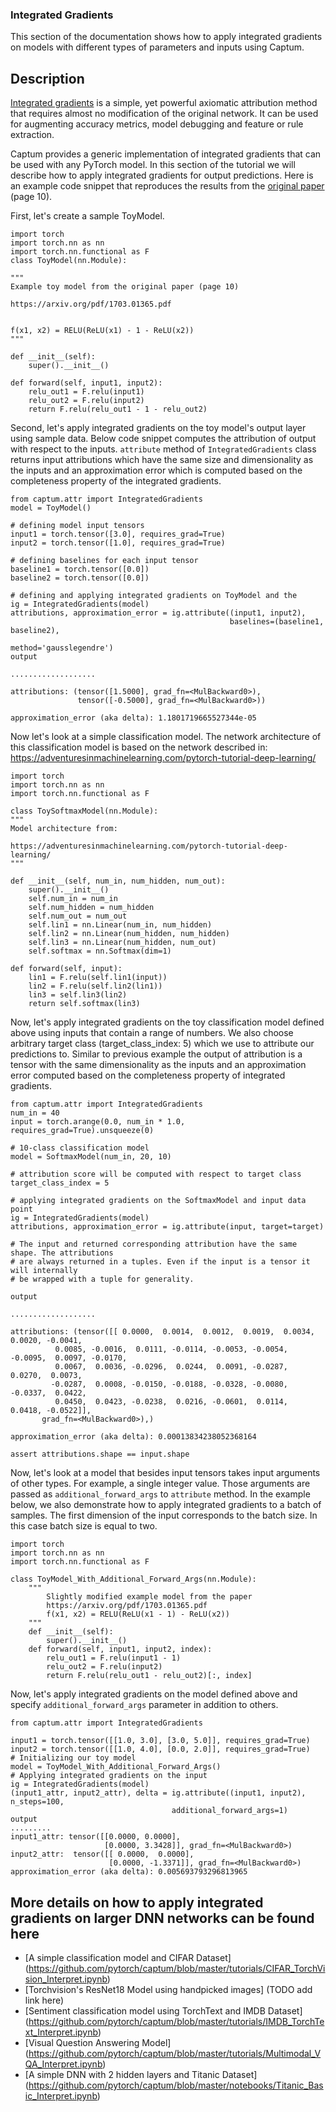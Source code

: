 ### Integrated Gradients

This section of the documentation shows how to apply integrated gradients on
models with different types of parameters and inputs using Captum.

## Description

[Integrated gradients](https://arxiv.org/pdf/1703.01365.pdf) is a simple, yet powerful axiomatic attribution method that requires almost no modification of the original network. It can be used for augmenting accuracy metrics, model debugging and feature or rule extraction.

Captum provides a generic implementation of integrated gradients that can be used with any PyTorch model.
In this section of the tutorial we will describe how to apply integrated gradients for output predictions.
Here is an example code snippet that reproduces the results from the [original paper](https://arxiv.org/pdf/1703.01365.pdf) (page 10).

First, let's create a sample ToyModel.

```
import torch
import torch.nn as nn
import torch.nn.functional as F
class ToyModel(nn.Module):

"""
Example toy model from the original paper (page 10)

https://arxiv.org/pdf/1703.01365.pdf


f(x1, x2) = RELU(ReLU(x1) - 1 - ReLU(x2))
"""

def __init__(self):
    super().__init__()

def forward(self, input1, input2):
    relu_out1 = F.relu(input1)
    relu_out2 = F.relu(input2)
    return F.relu(relu_out1 - 1 - relu_out2)
```

Second, let's apply integrated gradients on the toy model's output layer using sample data.
Below code snippet computes the attribution of output with respect to the inputs.
`attribute` method of `IntegratedGradients` class returns input attributions which
have the same size and dimensionality as the inputs and an approximation error which
is computed based on the completeness property of the integrated gradients.

```
from captum.attr import IntegratedGradients
model = ToyModel()

# defining model input tensors
input1 = torch.tensor([3.0], requires_grad=True)
input2 = torch.tensor([1.0], requires_grad=True)

# defining baselines for each input tensor
baseline1 = torch.tensor([0.0])
baseline2 = torch.tensor([0.0])

# defining and applying integrated gradients on ToyModel and the
ig = IntegratedGradients(model)
attributions, approximation_error = ig.attribute((input1, input2),
                                                 baselines=(baseline1, baseline2),
                                                 method='gausslegendre')
output

...................

attributions: (tensor([1.5000], grad_fn=<MulBackward0>),
               tensor([-0.5000], grad_fn=<MulBackward0>))

approximation_error (aka delta): 1.1801719665527344e-05
```

Now let's look at a simple classification model. The network architecture of this
classification model is based on the network described in:
https://adventuresinmachinelearning.com/pytorch-tutorial-deep-learning/

```
import torch
import torch.nn as nn
import torch.nn.functional as F

class ToySoftmaxModel(nn.Module):
"""
Model architecture from:

https://adventuresinmachinelearning.com/pytorch-tutorial-deep-learning/
"""

def __init__(self, num_in, num_hidden, num_out):
    super().__init__()
    self.num_in = num_in
    self.num_hidden = num_hidden
    self.num_out = num_out
    self.lin1 = nn.Linear(num_in, num_hidden)
    self.lin2 = nn.Linear(num_hidden, num_hidden)
    self.lin3 = nn.Linear(num_hidden, num_out)
    self.softmax = nn.Softmax(dim=1)

def forward(self, input):
    lin1 = F.relu(self.lin1(input))
    lin2 = F.relu(self.lin2(lin1))
    lin3 = self.lin3(lin2)
    return self.softmax(lin3)
```

Now, let's apply integrated gradients on the toy classification model defined
above using inputs that contain a range of numbers. We also choose arbitrary
target class (target_class_index: 5) which we use to attribute our predictions to.
Similar to previous example the output of attribution is a tensor with the same
dimensionality as the inputs and an approximation error computed based on the
completeness property of integrated gradients.

```
from captum.attr import IntegratedGradients
num_in = 40
input = torch.arange(0.0, num_in * 1.0, requires_grad=True).unsqueeze(0)

# 10-class classification model
model = SoftmaxModel(num_in, 20, 10)

# attribution score will be computed with respect to target class
target_class_index = 5

# applying integrated gradients on the SoftmaxModel and input data point
ig = IntegratedGradients(model)
attributions, approximation_error = ig.attribute(input, target=target)

# The input and returned corresponding attribution have the same shape. The attributions
# are always returned in a tuples. Even if the input is a tensor it will internally
# be wrapped with a tuple for generality.

output

...................

attributions: (tensor([[ 0.0000,  0.0014,  0.0012,  0.0019,  0.0034,  0.0020, -0.0041,  
          0.0085, -0.0016,  0.0111, -0.0114, -0.0053, -0.0054, -0.0095,  0.0097, -0.0170,
          0.0067,  0.0036, -0.0296,  0.0244,  0.0091, -0.0287,  0.0270,  0.0073,
         -0.0287,  0.0008, -0.0150, -0.0188, -0.0328, -0.0080, -0.0337,  0.0422,
          0.0450,  0.0423, -0.0238,  0.0216, -0.0601,  0.0114,  0.0418, -0.0522]],
       grad_fn=<MulBackward0>),)

approximation_error (aka delta): 0.00013834238052368164

assert attributions.shape == input.shape
```

Now, let's look at a model that besides input tensors takes input arguments of
other types. For example, a single integer value.
Those arguments are passed as `additional_forward_args` to `attribute` method. In
the example below, we also demonstrate how to apply integrated gradients to a batch
of samples. The first dimension of the input corresponds to the batch size.
In this case batch size is equal to two.

```
import torch
import torch.nn as nn
import torch.nn.functional as F

class ToyModel_With_Additional_Forward_Args(nn.Module):
    """
        Slightly modified example model from the paper
        https://arxiv.org/pdf/1703.01365.pdf
        f(x1, x2) = RELU(ReLU(x1 - 1) - ReLU(x2))
    """
    def __init__(self):
        super().__init__()
    def forward(self, input1, input2, index):
        relu_out1 = F.relu(input1 - 1)
        relu_out2 = F.relu(input2)
        return F.relu(relu_out1 - relu_out2)[:, index]
```

Now, let's apply integrated gradients on the model defined above and specify
`additional_forward_args` parameter in addition to others.

```
from captum.attr import IntegratedGradients

input1 = torch.tensor([[1.0, 3.0], [3.0, 5.0]], requires_grad=True)
input2 = torch.tensor([[1.0, 4.0], [0.0, 2.0]], requires_grad=True)
# Initializing our toy model
model = ToyModel_With_Additional_Forward_Args()
# Applying integrated gradients on the input
ig = IntegratedGradients(model)
(input1_attr, input2_attr), delta = ig.attribute((input1, input2), n_steps=100,
                                    additional_forward_args=1)
output
.........
input1_attr: tensor([[0.0000, 0.0000],
                     [0.0000, 3.3428]], grad_fn=<MulBackward0>)
input2_attr:  tensor([[ 0.0000,  0.0000],
                      [0.0000, -1.3371]], grad_fn=<MulBackward0>)
approximation_error (aka delta): 0.005693793296813965
```

## More details on how to apply integrated gradients on larger DNN networks can be found here

* [A simple classification model and CIFAR Dataset] (https://github.com/pytorch/captum/blob/master/tutorials/CIFAR_TorchVision_Interpret.ipynb)
* [Torchvision's ResNet18 Model using handpicked images] (TODO add link here)
* [Sentiment classification model using TorchText and IMDB Dataset] (https://github.com/pytorch/captum/blob/master/tutorials/IMDB_TorchText_Interpret.ipynb)
* [Visual Question Answering Model] (https://github.com/pytorch/captum/blob/master/tutorials/Multimodal_VQA_Interpret.ipynb)
* [A simple DNN with 2 hidden layers and Titanic Dataset] (https://github.com/pytorch/captum/blob/master/notebooks/Titanic_Basic_Interpret.ipynb)
